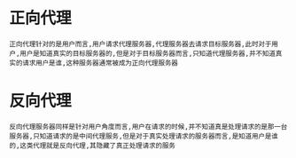 # 正向代理

    正向代理针对的是用户而言,用户请求代理服务器,代理服务器去请求目标服务器,此时对于用户,用户是知道真实的目标服务器的,但是对于目标服务器而言,只知道代理服务器,并不知道真实的请求用户是谁,这种服务器通常被成为正向代理服务器

# 反向代理

    反向代理服务器同样是针对用户角度而言,用户在请求的时候,并不知道真是处理请求的是那一台服务器,只知道请求的是中间代理服务,但是对于真实处理请求的服务器而言,是知道用户是谁的,这类代理就是反向代理,其隐藏了真正处理请求的服务
